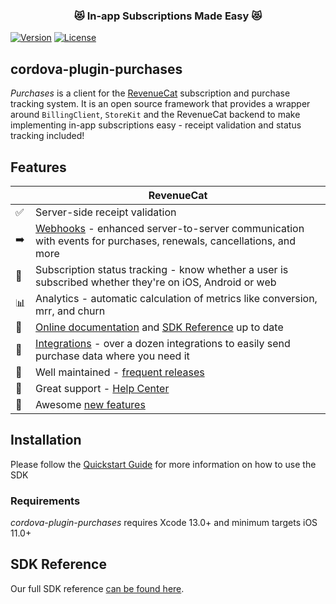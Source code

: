 <h3 align="center">😻 In-app Subscriptions Made Easy 😻</h1>

[![Version](https://img.shields.io/npm/v/cordova-plugin-purchases.svg?style=flat)](https://www.npmjs.com/package/cordova-plugin-purchases)
[![License](https://img.shields.io/npm/l/cordova-plugin-purchases.svg?style=flat)](https://www.npmjs.com/package/cordova-plugin-purchases)

## cordova-plugin-purchases

*Purchases* is a client for the [RevenueCat](https://www.revenuecat.com/) subscription and purchase tracking system. It is an open source framework that provides a wrapper around `BillingClient`, `StoreKit` and the RevenueCat backend to make implementing in-app subscriptions easy - receipt validation and status tracking included!

## Features
|   | RevenueCat |
| --- | --- |
✅ | Server-side receipt validation
➡️ | [Webhooks](https://docs.revenuecat.com/docs/webhooks) - enhanced server-to-server communication with events for purchases, renewals, cancellations, and more  
🎯 | Subscription status tracking - know whether a user is subscribed whether they're on iOS, Android or web  
📊 | Analytics - automatic calculation of metrics like conversion, mrr, and churn  
📝 | [Online documentation](https://docs.revenuecat.com/docs) and [SDK Reference](http://revenuecat.github.io/cordova-plugin-purchases-docs) up to date  
🔀 | [Integrations](https://www.revenuecat.com/integrations) - over a dozen integrations to easily send purchase data where you need it  
💯 | Well maintained - [frequent releases](https://github.com/RevenueCat/cordova-plugin-purchases/releases)  
📮 | Great support - [Help Center](https://revenuecat.zendesk.com/)
🤩 | Awesome [new features](https://trello.com/b/RZRnWRbI/revenuecat-product-roadmap)  


## Installation
Please follow the [Quickstart Guide](https://docs.revenuecat.com/docs/) for more information on how to use the SDK

### Requirements
*cordova-plugin-purchases* requires Xcode 13.0+ and minimum targets iOS 11.0+

## SDK Reference
Our full SDK reference [can be found here](https://revenuecat.github.io/cordova-plugin-purchases-docs).
